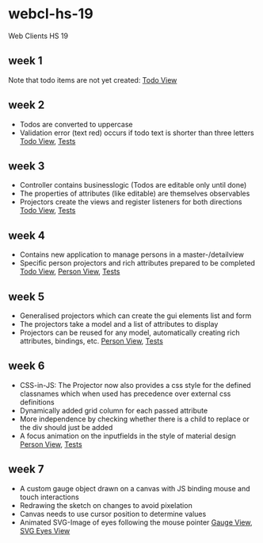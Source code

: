 # webcl-hs-19
Web Clients HS 19

## week 1
Note that todo items are not yet created:
[Todo View](https://webengineering-fhnw.github.io/webcl-hs-19/week1/todo/View.html)

## week 2
- Todos are converted to uppercase
- Validation error (text red) occurs if todo text is shorter than three letters
[Todo View](https://webengineering-fhnw.github.io/webcl-hs-19/week2/todo/View.html), 
[Tests](https://webengineering-fhnw.github.io/webcl-hs-19/week2/allTestsAsync.html)

## week 3
- Controller contains businesslogic (Todos are editable only until done)
- The properties of attributes (like editable) are themselves observables
- Projectors create the views and register listeners for both directions
[Todo View](https://webengineering-fhnw.github.io/webcl-hs-19/week3/todo/View.html), 
[Tests](https://webengineering-fhnw.github.io/webcl-hs-19/week3/allTestsAsync.html)

## week 4
- Contains new application to manage persons in a master-/detailview
- Specific person projectors and rich attributes prepared to be completed
[Todo View](https://webengineering-fhnw.github.io/webcl-hs-19/week4/todo/View.html), 
[Person View](https://webengineering-fhnw.github.io/webcl-hs-19/week4/person/View.html), 
[Tests](https://webengineering-fhnw.github.io/webcl-hs-19/week4/allTestsAsync.html)

## week 5
- Generalised projectors which can create the gui elements list and form
- The projectors take a model and a list of attributes to display
- Projectors can be reused for any model, automatically creating rich attributes, bindings, etc.
[Person View](https://webengineering-fhnw.github.io/webcl-hs-19/week5/person/View.html), 
[Tests](https://webengineering-fhnw.github.io/webcl-hs-19/week5/allTestsAsync.html)

## week 6
- CSS-in-JS: The Projector now also provides a css style for the defined classnames which when used has precedence over external css definitions
- Dynamically added grid column for each passed attribute
- More independence by checking whether there is a child to replace or the div should just be added
- A focus animation on the inputfields in the style of material design
[Person View](https://webengineering-fhnw.github.io/webcl-hs-19/week6/person/View.html), 
[Tests](https://webengineering-fhnw.github.io/webcl-hs-19/week6/allTestsAsync.html)

## week 7
- A custom gauge object drawn on a canvas with JS binding mouse and touch interactions
- Redrawing the sketch on changes to avoid pixelation
- Canvas needs to use cursor position to determine values
- Animated SVG-Image of eyes following the mouse pointer
[Gauge View](https://webengineering-fhnw.github.io/webcl-hs-19/week7/canvas-gauge-sketch/View.html),
[SVG Eyes View](https://webengineering-fhnw.github.io/webcl-hs-19/week7/svg-eyes-sketch/Eyes.html)

